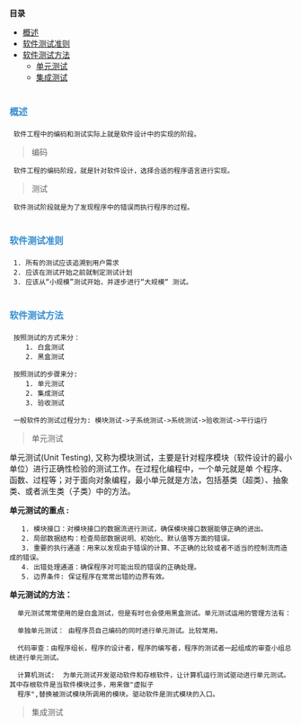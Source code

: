 
**目录**


- [概述](#概述)
- [软件测试准则](#软件测试准则)
- [软件测试方法](#软件测试方法)
    - [单元测试](#单元测试)
    - [集成测试](#集成测试)


<a name="概述"></a>
# <font color="#338DD" size="3" style="font-style:bold">概述</font>

     软件工程中的编码和测试实际上就是软件设计中的实现的阶段。

> 编码
   

     软件工程的编码阶段，就是针对软件设计，选择合适的程序语言进行实现。

> 测试
    
     软件测试阶段就是为了发现程序中的错误而执行程序的过程。


<a name="软件测试准则"></a>
# <font color="#338DD" size="3" style="font-style:bold">软件测试准则</font>

     1. 所有的测试应该追溯到用户需求
     2. 应该在测试开始之前就制定测试计划
     3. 应该从“小规模”测试开始，并逐步进行“大规模“ 测试。



# <font color="#338DD" size="3" style="font-style:bold">软件测试方法</font>
    
     按照测试的方式来分：
        1. 白盒测试
        2. 黑盒测试

     按照测试的步骤来分:
        1. 单元测试
        2. 集成测试
        3. 验收测试

     一般软件的测试过程分为: 模块测试->子系统测试->系统测试->验收测试->平行运行

<a name="单元测试"></a>
 > 单元测试

   单元测试(Unit Testing), 又称为模块测试，主要是针对程序模块（软件设计的最小单位）进行正确性检验的测试工作。在过程化编程中，一个单元就是单
   个程序、函数、过程等；对于面向对象编程，最小单元就是方法，包括基类（超类）、抽象类、或者派生类（子类）中的方法。

   **单元测试的重点 :**

       1. 模块接口：对模块接口的数据流进行测试，确保模块接口数据能够正确的进出。
       2. 局部数据结构：检查局部数据说明、初始化、默认值等方面的错误。
       3. 重要的执行通道：用来以发现由于错误的计算、不正确的比较或者不适当的控制流而造成的错误。
       4. 出错处理通道：确保程序对可能出现的错误的正确处理。
       5. 边界条件: 保证程序在常常出错的边界有效。


  **单元测试的方法：**

      单元测试常常使用的是白盒测试，但是有时也会使用黑盒测试。单元测试运用的管理方法有：
       
      单独单元测试： 由程序员自己编码的同时进行单元测试。比较常用。
      
      代码审查：由程序组长，程序的设计者，程序的编写者，程序的测试者一起组成的审查小组总统进行单元测试。

      计算机测试:  为单元测试开发驱动软件和存根软件，让计算机运行测试驱动进行单元测试。其中存根软件是当软件模块过多，用来做"虚拟子
      程序",替换被测试模块所调用的模块。驱动软件是测式模块的入口。


<a name="集成测试"></a>
  > 集成测试